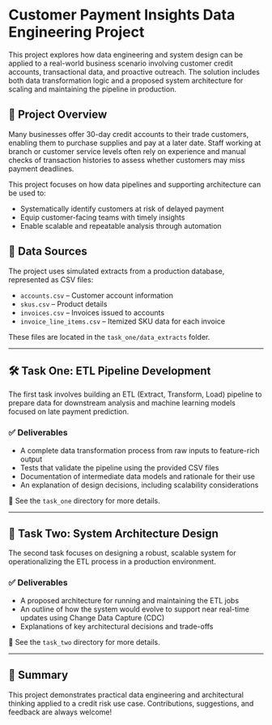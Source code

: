 # Customer Payment Insights Data Engineering Project

This project explores how data engineering and system design can be applied to a real-world business scenario involving customer credit accounts, transactional data, and proactive outreach. The solution includes both data transformation logic and a proposed system architecture for scaling and maintaining the pipeline in production.

## 📌 Project Overview

Many businesses offer 30-day credit accounts to their trade customers, enabling them to purchase supplies and pay at a later date. Staff working at branch or customer service levels often rely on experience and manual checks of transaction histories to assess whether customers may miss payment deadlines.

This project focuses on how data pipelines and supporting architecture can be used to:

- Systematically identify customers at risk of delayed payment
- Equip customer-facing teams with timely insights
- Enable scalable and repeatable analysis through automation

## 📂 Data Sources

The project uses simulated extracts from a production database, represented as CSV files:

- `accounts.csv` – Customer account information  
- `skus.csv` – Product details  
- `invoices.csv` – Invoices issued to accounts  
- `invoice_line_items.csv` – Itemized SKU data for each invoice  

These files are located in the `task_one/data_extracts` folder.

---

## 🛠️ Task One: ETL Pipeline Development

The first task involves building an ETL (Extract, Transform, Load) pipeline to prepare data for downstream analysis and machine learning models focused on late payment prediction.

### ✅ Deliverables

- A complete data transformation process from raw inputs to feature-rich output
- Tests that validate the pipeline using the provided CSV files
- Documentation of intermediate data models and rationale for their use
- An explanation of design decisions, including scalability considerations

📁 See the `task_one` directory for more details.

---

## 🧱 Task Two: System Architecture Design

The second task focuses on designing a robust, scalable system for operationalizing the ETL process in a production environment.

### ✅ Deliverables

- A proposed architecture for running and maintaining the ETL jobs
- An outline of how the system would evolve to support near real-time updates using Change Data Capture (CDC)
- Explanations of key architectural decisions and trade-offs

📁 See the `task_two` directory for more details.

---

## 💬 Summary

This project demonstrates practical data engineering and architectural thinking applied to a credit risk use case. Contributions, suggestions, and feedback are always welcome!
